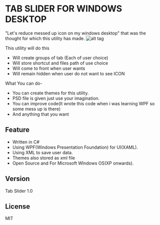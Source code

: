 TAB SLIDER FOR WINDOWS DESKTOP
===============================

"Let's reduce messed up icon on my windows desktop" that was the thought for which this utility has made.
![alt tag](http://fc08.deviantart.net/fs71/i/2013/085/6/c/desktop_slider_for_windows_xp_7_8_a_utility_by_concept2yogi-d5zb7of.jpg)

This utility will do this

  - Will create groups of tab (Each of user choice)
  - Will store shortcut and files path of use choice
  - Will come to front when user wants
  - Will remain hidden when user do not want to see ICON

What You can do-
  
  - You can create themes for this utility.
  - PSD file is given just use your imagination.
  - You can improve code(It wrote this code when i was learning WPF so some mess up is there)
  - And anything that you want



Feature
--------------
* Written in C#
* Using WPF(Windows Presentation Foundation) for UI(XAML).
* Using XML to save user data.
* Themes also stored as xml file
* Open Source and For Microsoft WIndows OS(XP onwards).

Version
----

Tab Slider 1.0

License
----

MIT

